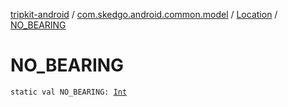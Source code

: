 [tripkit-android](../../index.md) / [com.skedgo.android.common.model](../index.md) / [Location](index.md) / [NO_BEARING](./-n-o_-b-e-a-r-i-n-g.md)

# NO_BEARING

`static val NO_BEARING: `[`Int`](https://kotlinlang.org/api/latest/jvm/stdlib/kotlin/-int/index.html)